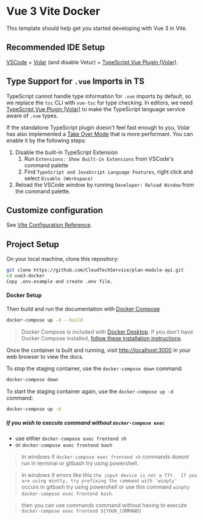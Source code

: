 # Vue 3 Vite Docker

This template should help get you started developing with Vue 3 in Vite.

## Recommended IDE Setup

[VSCode](https://code.visualstudio.com/) + [Volar](https://marketplace.visualstudio.com/items?itemName=Vue.volar) (and disable Vetur) + [TypeScript Vue Plugin (Volar)](https://marketplace.visualstudio.com/items?itemName=Vue.vscode-typescript-vue-plugin).

## Type Support for `.vue` Imports in TS

TypeScript cannot handle type information for `.vue` imports by default, so we replace the `tsc` CLI with `vue-tsc` for type checking. In editors, we need [TypeScript Vue Plugin (Volar)](https://marketplace.visualstudio.com/items?itemName=Vue.vscode-typescript-vue-plugin) to make the TypeScript language service aware of `.vue` types.

If the standalone TypeScript plugin doesn't feel fast enough to you, Volar has also implemented a [Take Over Mode](https://github.com/johnsoncodehk/volar/discussions/471#discussioncomment-1361669) that is more performant. You can enable it by the following steps:

1. Disable the built-in TypeScript Extension
    1) Run `Extensions: Show Built-in Extensions` from VSCode's command palette
    2) Find `TypeScript and JavaScript Language Features`, right click and select `Disable (Workspace)`
2. Reload the VSCode window by running `Developer: Reload Window` from the command palette.

## Customize configuration

See [Vite Configuration Reference](https://vitejs.dev/config/).

## Project Setup

On your local machine, clone this repository:

```sh
git clone https://github.com/CloudTechService/plan-module-api.git
cd vue3-docker
Copy .env.example and create .env file. 
```

#### Docker Setup

Then build and run the documentation with [Docker Compose](https://docs.docker.com/compose/)

```sh
docker-compose up -d --build
```

> Docker Compose is included with [Docker Desktop](https://docs.docker.com/desktop/).
> If you don't have Docker Compose installed, [follow these installation instructions](https://docs.docker.com/compose/install/).

Once the container is built and running, visit [http://localhost:3000](http://localhost:3000)
in your web browser to view the docs.

To stop the staging container, use the `docker-compose down` command:

```sh
docker-compose down
```

To start the staging container again, use the `docker-compose up -d` command:

```sh
docker-compose up -d
```


##### If you wish to execute command without `docker-compose exec`
 - use either `docker-compose exec frontend sh` 
 - or `docker-compose exec frontend bash`

> In windows if `docker-compose exec frontend sh` commands doesnt run in terminal or gitbash try using powershell.

> In windows if errors like this `the input device is not a TTY.  If you are using mintty, try prefixing the command with 'winpty'
` occurs in gitbash try using powershell or use this command `winpty docker-compose exec frontend bash`.


 > then you can use commands  command without having to execute `docker-compose exec frontend ${YOUR_COMMAND}`
    
